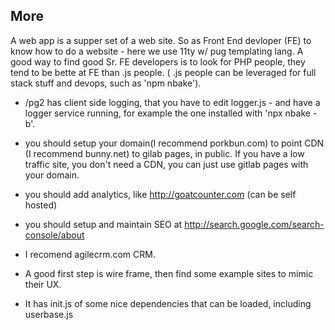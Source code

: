 
## More

A web app is a supper set of a web site. So as Front End devloper (FE) to know how to do a website - here we use 11ty w/ pug templating lang. A good way to find good Sr. FE developers is to look for PHP people, they tend to be bette at FE than .js people. ( .js people can be leveraged for full stack stuff and devops, such as 'npm nbake').

- /pg2 has client side logging, that you have to edit logger.js - and have a logger service running, for example the one installed with 'npx nbake -b'.
- you should setup your domain(I recommend porkbun.com) to point CDN (I recommend bunny.net) to gilab pages, in public. If you have a low traffic site, you don't need a CDN, you can just use gitlab pages with your domain.


- you should add analytics, like http://goatcounter.com (can be self hosted)
- you should setup and maintain SEO at http://search.google.com/search-console/about

- I recomend agilecrm.com CRM.

- A good first step is wire frame, then find some example sites to mimic their UX.

- It has init.js of some nice dependencies that can be loaded, including userbase.js